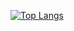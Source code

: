 [![Top Langs](https://github-readme-stats.vercel.app/api/top-langs/?username=murilothink)](https://github.com/anuraghazra/github-readme-stats)
